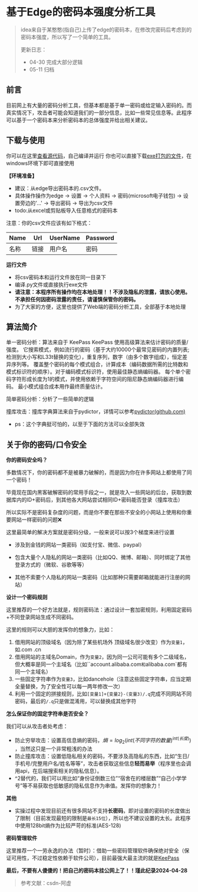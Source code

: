 # 基于Edge的密码本强度分析工具

> idea来自于某憨憨(指自己)上传了edge的密码本，在修改完密码后考虑到的密码本强度，所以写了一个简单的工具。
>
> 更新日志：
>
> - 04-30 完成大部分逻辑
> - 05-11 归档

## 前言

目前网上有大量的密码分析工具，但基本都是基于单一密码或给定输入密码的。而真实情况下，攻击者可能会知道我们的一部分信息，比如一些常见信息等。此程序可以基于一个密码本来分析密码本的总体强度并给出相关建议。


## 下载与使用

你可以在这里[查看源代码]()，自己编译并运行
你也可以直接下载[exe打包的文件]()，在windows环境下即可直接使用

**【环境准备】**

- 建议：从edge导出密码本的.csv文件。
- 具体操作操作为edge -> 设置 -> 个人资料 -> 密码(microsoft电子钱包) -> 设置旁边的'...' -> 导出密码 -> 导出为csv文件
- todo:从excel或剪贴板导入任意格式的密码本

注意：你的csv文件应该有如下格式：

| Name | Url  | UserName | Password |
| ---- | ---- | -------- | -------- |
| 名称 | 链接 | 用户名   | 密码     |

**运行文件**

- 将csv密码本和运行文件放在同一目录下
- 编译.py文件或直接执行exe文件
- **请注意：本程序所有操作均在本地处理！！不涉及隐私的泄露，请放心使用。不承担任何因密码泄露的责任，请谨慎保管你的密码。**
- 为了大家的方便，这里也提供了Web端的密码分析工具，全部基于本地处理

## 算法简介

单一密码分析：算法来自于 KeePass
KeePass 使用高级算法来估计密码的质量/强度。 它搜索模式，例如流行的密码（基于大约10000个最常见密码的内置列表;检测到大小写和L33t替换的变化），重复序列，数字（由多个数字组成），恒定差异序列等。 覆盖整个密码的每个模式组合，计算成本（编码数据所需的比特数和模式标识符的顺序）。对于编码模式标识符，使用最佳静态熵编码器。 每个单个密码字符形成长度为1的模式，并使用依赖于字符空间的阻尼静态熵编码器进行编码。 最小模式组合成本用作最终质量估计。

简单密码分析：分析了一些简单的逻辑

撞库攻击：撞库字典算法来自于pydictor，详情可以参考[pydictor(github.com)](https://github.com/LandGrey/pydictor/blob/master/README_CN.md)

- ps：这个字典挺可怕的，以至于下面的方法可以全部失效





## 关于你的密码/口令安全

**你的密码安全吗？**

多数情况下，你的密码都不是被暴力破解的，而是因为你在许多网站上都使用了同一个密码！

毕竟现在国内黑客破解密码的常用手段之一，就是攻入一些网站的后台，获取到数据库内的ID+密码后，到其他各大网站尝试相同ID+密码能否登录（撞库攻击）

所以实际不是密码复杂度的问题，而是你不要在那些不安全的小网站上使用和你重要网站一样密码的问题❌

这里最简单的解决方案就是密码分级，一般来说可以按3个梯度来进行设置

- 涉及到金钱的网站一类密码（如支付宝、微信、paypal）

- 包含大量个人隐私的网站一类密码（比如QQ、微博、邮箱）、同时绑定了其他登录方式的（微软、谷歌等等）

- 其他不索要个人隐私的网站一类密码（比如那种只需要邮箱就能进行注册的网站）



**设计一个密码规则**

这里推荐的一个好方法就是，规则密码法：通过设计一套加密规则，利用固定密码+不同登录网站生成不同密码。

这里的规则可以大胆的发挥你的想象力，比如：

1. 借用网站的顶级域名（因为除了某些机场外 顶级域名很少改变）作为`变量1`，如.com .cn
2. 借用网站的主域名Domain，作为`变量2`，因为同一公司可能有多个二级域名，但大概率是同一个主域名（比如``account.alibaba.com`和`alibaba.com`都有同一个主域名）
3. 一些固定字符串作为`变量3`，比如dancehole（注意这些固定字符串，应当定期全量替换，为了安全性可以每一两年修改一次）
4. 利用一个固定的拼接规则，比如`[变量1]+{变量2}-(变量3)/.q`完成不同网站不同密码，最后的`/.q`只是做混淆用，可以替换成其他字符



**怎么保证你的固定字符串是否安全？**

我们可以从攻击者处考虑：

- 防止穷举攻击：设置高信息熵的密码，$熵=log_2(int(不同字符的数量)^{int(长度)})$ ，当然这只是一个非常粗浅的办法
- 防止撞库攻击：设置低隐私相关的密码，不要涉及高隐私的东西，比如“生日/手机号/完整用户名/姓名等等”，攻击者获取这些信息**轻而易举**（程序里也会调用api，在后端搜索相关的隐私信息）。
- ^2替代的，我们可以用比如“身份证倒数三位”“宿舍在的楼层数”“自己小学学号”等不易获取也低敏感的隐私信息作为串值。发挥你的想象力！



**其他**

- 实操过程中发现目前还有很多网站不支持**长密码**，即对设置的密码的长度做出了限制（目前发现最短的限制是`最长15位`），所以也不建议设置的太长。此程序中使用128bit熵作为比较严苛的标准(AES-128)



**密码管理软件**

这里推荐一个一劳永逸的办法（暂时）：借助一些密码管理软件确保绝对安全（保证可用性，不过稳定性依赖于软件公司），目前最强大最主流的就是[KeePass](https://keepass.info/)



**最后，不要有人傻傻的！把自己的密码本挂公网上了！！瑾此纪录2024-04-28**

> 参考文献：csdn-阿虚